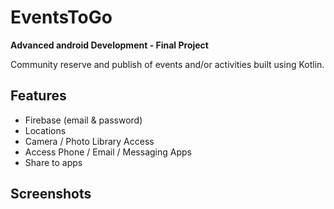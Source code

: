 # EventsToGo

**Advanced android Development - Final Project**

Community reserve and publish of events and/or activities built using Kotlin.

## Features
- Firebase (email & password)
- Locations
- Camera / Photo Library Access
- Access Phone / Email / Messaging Apps
- Share to apps

## Screenshots


